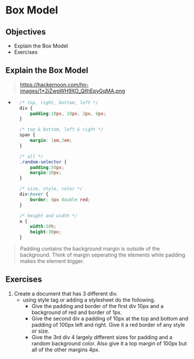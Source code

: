 # Box Model

## Objectives
- Explain the Box Model
- Exercises

## Explain the Box Model
>https://hackernoon.com/hn-images/1*2jZwpWH9XO_QllhEpyGqMA.png

- ```css
    /* top, right, bottom, left */
    div {
        padding:10px, 20px, 2px, 6px;
    }

    /* top & bottom, left & right */
    span {
        margin: 1em,3em;
    }

    /* all */
    .random-selector {
        padding:50px;
        margin:10px;
    }

    /* size, style, color */
    div:hover {
        border: 4px double red;
    }

    /* height and width */
    a {
        width:50%;
        height:30px;
    }

> Padding contains the background margin is outside of the background. Think of margin seperating the elements while padding makes the element bigger.

## Exercises
1. Create a document that has 3 different div.
    - using style tag or adding a stylesheet do the following.
        - Give the padding and border of the first div 10px and a background of red and border of 1px.
        - Give the second div a padding of 10px at the top and bottom and padding of 100px left and right. Give it a red border of any style or size.
        - Give the 3rd div 4 largely different sizes for padding and a random background color. Also give it a top margin of 100px but all of the other margins 4px.